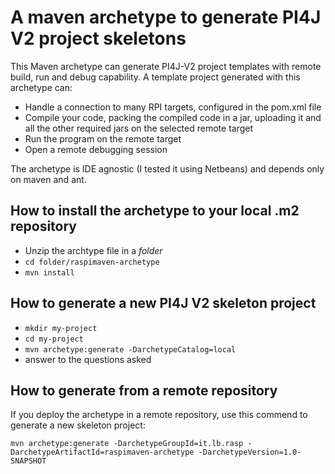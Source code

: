# A maven archetype to generate PI4J V2 project skeletons
This Maven archetype can generate PI4J-V2 project templates with remote build, run and debug capability.
A template project generated with this archetype can:

- Handle a connection to many RPI targets, configured in the pom.xml file
- Compile your code, packing the compiled code in a jar, uploading it and all the other required jars on the selected remote target
- Run the program on the remote target
- Open a remote debugging session

The archetype is IDE agnostic (I tested it using Netbeans) and depends only on maven and ant. 
## How to install the archetype to your local .m2 repository
- Unzip the archtype file in a _folder_
- `cd folder/raspimaven-archetype`
- `mvn install`

## How to generate a new PI4J V2 skeleton project
- `mkdir my-project`
- `cd my-project`
- `mvn archetype:generate -DarchetypeCatalog=local`
- answer to the questions asked

## How to generate from a remote repository
If you deploy the archetype in a remote repository, use this commend to generate a new skeleton project:

`mvn archetype:generate -DarchetypeGroupId=it.lb.rasp -DarchetypeArtifactId=raspimaven-archetype -DarchetypeVersion=1.0-SNAPSHOT`

